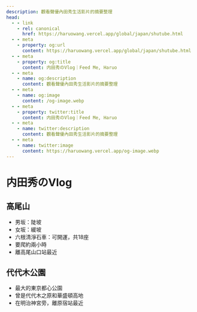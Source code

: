 ```yaml
---
description: 觀看聲優內田秀生活影片的摘要整理
head:
  - - link
    - rel: canonical
      href: https://haruowang.vercel.app/global/japan/shutube.html
  - - meta
    - property: og:url
      content: https://haruowang.vercel.app/global/japan/shutube.html
  - - meta
    - property: og:title
      content: 内田秀のVlog｜Feed Me, Haruo
  - - meta
    - name: og:description
      content: 觀看聲優內田秀生活影片的摘要整理
  - - meta
    - name: og:image
      content: /og-image.webp
  - - meta
    - property: twitter:title
      content: 内田秀のVlog｜Feed Me, Haruo
  - - meta
    - name: twitter:description
      content: 觀看聲優內田秀生活影片的摘要整理
  - - meta
    - name: twitter:image
      content: https://haruowang.vercel.app/og-image.webp
---
```


# 内田秀のVlog

<p><Badge type="info" text="🌱 Seedlings" /></P>

## 高尾山
- 男坂：陡坡
- 女坂：緩坡
- 六根清淨石車：可開運，共18座
- 要爬約兩小時
- 離高尾山口站最近

## 代代木公園
- 最大的東京都心公園
- 曾是代代木之原和華盛頓高地
- 在明治神宮旁，離原宿站最近